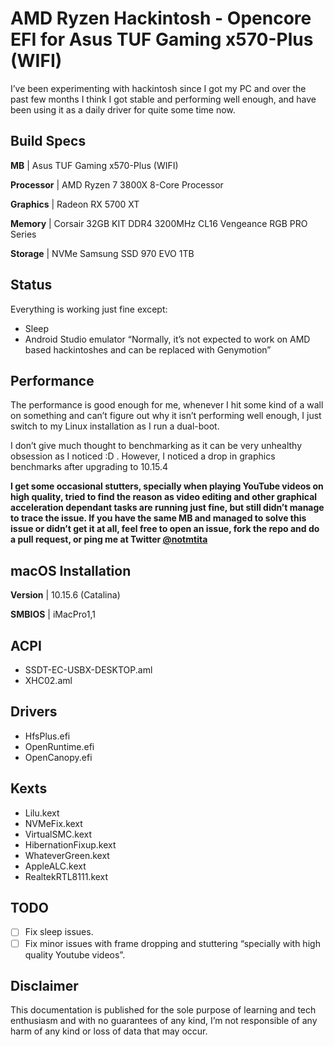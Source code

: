 # AMD Ryzen Hackintosh - Opencore EFI for Asus TUF Gaming x570-Plus (WIFI)

I’ve been experimenting with hackintosh since I got my PC and over the past few months I think I got stable and performing well enough, and have been using it as a daily driver for quite some time now.



## Build Specs

**MB** | Asus TUF Gaming x570-Plus (WIFI)

**Processor** | AMD Ryzen 7 3800X 8-Core Processor

**Graphics** | Radeon RX 5700 XT

**Memory** | Corsair 32GB KIT DDR4 3200MHz CL16 Vengeance RGB PRO Series

**Storage** | NVMe Samsung SSD 970 EVO 1TB

## Status

Everything is working just fine except:

- Sleep
- Android Studio emulator “Normally, it’s not expected to work on AMD based hackintoshes and can be replaced with Genymotion”


## Performance
The performance is good enough for me, whenever I hit some kind of a wall on something and can’t figure out why it isn’t performing well enough, I just switch to my Linux installation as I run a dual-boot.

I don’t give much thought to benchmarking as it can be very unhealthy obsession as I noticed :D . However, I noticed a drop in graphics benchmarks after upgrading to 10.15.4

**I get some occasional stutters, specially when playing YouTube videos on high quality, tried to find the reason as video editing and other graphical acceleration dependant tasks are running just fine, but still didn’t manage to trace the issue.
If you have the same MB and managed to solve this issue or didn’t get it at all, feel free to open an issue, fork the repo and do a pull request, or ping me at Twitter [@notmtita](https://twitter.com/notmtita)**

## macOS Installation

**Version** | 10.15.6 (Catalina) 

**SMBIOS** | iMacPro1,1

## ACPI

- SSDT-EC-USBX-DESKTOP.aml
- XHC02.aml

## Drivers

- HfsPlus.efi
- OpenRuntime.efi
- OpenCanopy.efi


## Kexts

- Lilu.kext                                                 
- NVMeFix.kext                          
- VirtualSMC.kext
- HibernationFixup.kext
- WhateverGreen.kext
- AppleALC.kext
- RealtekRTL8111.kext

## TODO

- [ ] Fix sleep issues.
- [ ] Fix minor issues with frame dropping and stuttering “specially with high quality Youtube videos”.

## Disclaimer

This documentation is published for the sole purpose of learning and tech enthusiasm and with no guarantees of any kind, I’m not responsible of any harm of any kind or loss of data that may occur.
